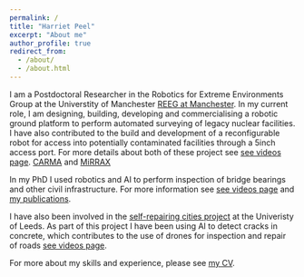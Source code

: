 ```yaml
---
permalink: /
title: "Harriet Peel"
excerpt: "About me"
author_profile: true
redirect_from: 
  - /about/
  - /about.html
---
```


I am a Postdoctoral Researcher in the Robotics for Extreme Environments Group at the Universtity of Manchester [REEG at Manchester](http://uomrobotics.com/index.html). In my current role, I am designing, building, developing and commercialising a robotic ground platform to perform automated surveying of legacy nuclear facilities. I have also contributed to the build and development of a reconfigurable robot for access into potentially contaminated facilities through a 5inch access port. For more details about both of these project see [see videos page](https://pinpea.github.io/harrietpeel/portfolio/). [CARMA](http://uomrobotics.com/nuclear/roboticplatforms/autonomous%20exploration/carma.html) and [MiRRAX](http://uomrobotics.com/nuclear/roboticplatforms/autonomous%20exploration/mirrax150.html)

In my PhD I used robotics and AI to perform inspection of bridge bearings and other civil infrastructure. For more information see [see videos page](https://pinpea.github.io/harrietpeel/portfolio/) and [my publications](https://pinpea.github.io/harrietpeel/publications/).  

I have also been involved in the [self-repairing cities project](http://selfrepairingcities.com/) at the Univeristy of Leeds. As part of this project I have been using AI to detect cracks in concrete, which contributes to the use of drones for inspection and repair of roads [see videos page](https://pinpea.github.io/harrietpeel/portfolio/).

For more about my skills and experience, please see [my CV](https://pinpea.github.io/harrietpeel/cv/).
